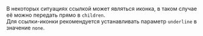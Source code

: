В некоторых ситуациях ссылкой может являться иконка, 
в таком случае её можно передать прямо в `children`.  
Для ссылки-иконки рекомендуется устанавливать параметр `underline` в значение `none`.
